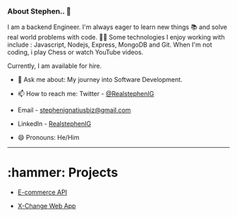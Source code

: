 ### About Stephen.. 👋

I am a backend Engineer. I'm always eager to learn new things 📚 and solve real world problems with code. 👨‍💻
Some technologies I enjoy working with include : Javascript, Nodejs, Express, MongoDB and Git. When I'm not coding, i play Chess or watch YouTube videos.

Currently, I am available for hire.


- 💬 Ask me about: My journey into Software Development.

- 📫 How to reach me: Twitter - [@RealstephenIG](https://twitter.com/REALSTEPHENIG?t=8OzlcGr6SDDfAhoSAae53Q&s=09)

- Email - stephenignatiusbiz@gmail.com
                    
- LinkedIn - [RealstephenIG](https://www.linkedin.com/in/stephen-ignatius-a5422022b)

- 😄 Pronouns: He/Him

<hr>

 <h1> :hammer: Projects</h1>
 
 - [E-commerce API](https://e-commerce-web3.herokuapp.com/api-docs/#/)
 
 - [X-Change Web App](https://x-change-mail-sender.herokuapp.com/)
